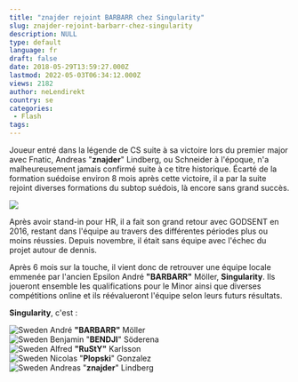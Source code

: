 ```yaml
---
title: "znajder rejoint BARBARR chez Singularity"
slug: znajder-rejoint-barbarr-chez-singularity
description: NULL
type: default
language: fr
draft: false
date: 2018-05-29T13:59:27.000Z
lastmod: 2022-05-03T06:34:12.000Z
views: 2182
author: neLendirekt
country: se
categories:
 - Flash
tags:
---
```

Joueur entré dans la légende de CS suite à sa victoire lors du premier major avec Fnatic, Andreas "**znajder**" Lindberg, ou Schneider à l'époque, n'a malheureusement jamais confirmé suite à ce titre historique. Écarté de la formation suédoise environ 8 mois après cette victoire, il a par la suite rejoint diverses formations du subtop suédois, là encore sans grand succès.

![](https://flickshot-ue.s3.eu-west-2.amazonaws.com/flickshot/article/5b0d56c44a2f7/images/MkJ3E8MYj8W1c87b0Qvjb6CAfEHw3T8bjdNZBNHB.png)

Après avoir stand-in pour HR, il a fait son grand retour avec GODSENT en 2016, restant dans l'équipe au travers des différentes périodes plus ou moins réussies. Depuis novembre, il était sans équipe avec l'échec du projet autour de dennis. 

Après 6 mois sur la touche, il vient donc de retrouver une équipe locale emmenée par l'ancien Epsilon André **"BARBARR"** Möller, **Singularity**. Ils joueront ensemble les qualifications pour le Minor ainsi que diverses compétitions online et ils réévalueront l'équipe selon leurs futurs résultats.

**Singularity**, c'est :

![Sweden](/images/countries/se.svg)⁠ André **"BARBARR"** Möller  
![Sweden](/images/countries/se.svg)⁠ Benjamin "**BENDJI**" Söderena  
![Sweden](/images/countries/se.svg)⁠ Alfred **"RuStY"** Karlsson  
![Sweden](/images/countries/se.svg)⁠ Nicolas "**Plopski**" Gonzalez  
![Sweden](/images/countries/se.svg)⁠ Andreas "**znajder**" Lindberg
